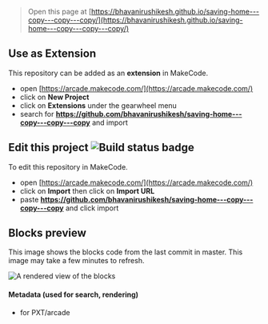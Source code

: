  


> Open this page at [https://bhavanirushikesh.github.io/saving-home---copy---copy---copy/](https://bhavanirushikesh.github.io/saving-home---copy---copy---copy/)

## Use as Extension

This repository can be added as an **extension** in MakeCode.

* open [https://arcade.makecode.com/](https://arcade.makecode.com/)
* click on **New Project**
* click on **Extensions** under the gearwheel menu
* search for **https://github.com/bhavanirushikesh/saving-home---copy---copy---copy** and import

## Edit this project ![Build status badge](https://github.com/bhavanirushikesh/saving-home---copy---copy---copy/workflows/MakeCode/badge.svg)

To edit this repository in MakeCode.

* open [https://arcade.makecode.com/](https://arcade.makecode.com/)
* click on **Import** then click on **Import URL**
* paste **https://github.com/bhavanirushikesh/saving-home---copy---copy---copy** and click import

## Blocks preview

This image shows the blocks code from the last commit in master.
This image may take a few minutes to refresh.

![A rendered view of the blocks](https://github.com/bhavanirushikesh/saving-home---copy---copy---copy/raw/master/.github/makecode/blocks.png)

#### Metadata (used for search, rendering)

* for PXT/arcade
<script src="https://makecode.com/gh-pages-embed.js"></script><script>makeCodeRender("{{ site.makecode.home_url }}", "{{ site.github.owner_name }}/{{ site.github.repository_name }}");</script>
